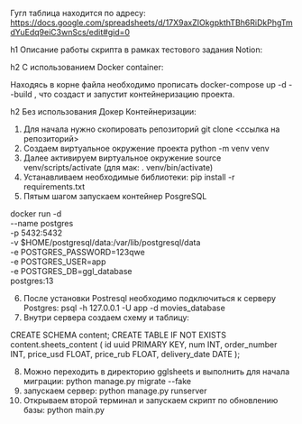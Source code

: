 Гугл таблица находится по адресу: https://docs.google.com/spreadsheets/d/17X9axZIOkgpkthTBh6RiDkPhgTmdYuEdq9eiC3wnScs/edit#gid=0

h1 Описание работы скрипта в рамках тестового задания Notion:

h2 С использованием Docker container:

Находясь в корне файла необходимо прописать docker-compose up -d --build , что создаст и запустит контейнеризацию проекта.


h2 Без использования Докер Контейнеризации:

1) Для начала нужно скопировать репозиторий git clone <ссылка на репозиторий>
2) Создаем виртуальное окружение проекта python -m venv venv
3) Далее активируем виртуальное окружение source venv/scripts/activate (для мак: . venv/bin/activate)
4) Устанавливаем необходимые библиотеки: pip install -r requirements.txt
5) Пятым шагом запускаем контейнер PosgreSQL

docker run -d \
  --name postgres \
  -p 5432:5432 \
  -v $HOME/postgresql/data:/var/lib/postgresql/data \
  -e POSTGRES_PASSWORD=123qwe \
  -e POSTGRES_USER=app \
  -e POSTGRES_DB=ggl_database  \
  postgres:13 

6) После установки Postresql необходимо подключиться к серверу Postgres: psql -h 127.0.0.1 -U app -d movies_database
7) Внутри сервера создаем схему и таблицу:

CREATE SCHEMA content;
CREATE TABLE IF NOT EXISTS content.sheets_content (
    id uuid PRIMARY KEY,
    num INT,
    order_number INT,
    price_usd FLOAT,
    price_rub FLOAT,
    delivery_date DATE
);

8) Можно переходить в директорию gglsheets и выполнить для начала миграции: python manage.py migrate --fake
9) запускаем сервер: python manage.py runserver
10) Открываем второй терминал и запускаем скрипт по обновлению базы: python main.py
